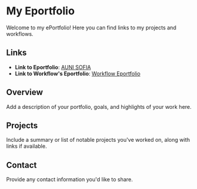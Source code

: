 # My Eportfolio

Welcome to my ePortfolio! Here you can find links to my projects and workflows.

## Links

- **Link to Eportfolio**: [AUNI SOFIA](https://github.com/umar-05/SEC02-Portfolio/blob/1b54c2920cc9b9b34f331e866013bd6083f4d2f6/AUNI%20SOFIA)
- **Link to Workflow's Eportfolio**: [Workflow Eportfolio](https://github.com/users/umar-05/projects/8/views/1)

## Overview

Add a description of your portfolio, goals, and highlights of your work here.

## Projects

Include a summary or list of notable projects you've worked on, along with links if available.

## Contact

Provide any contact information you'd like to share.

